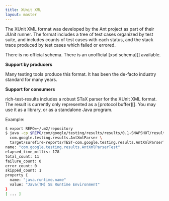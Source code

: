 ```yaml
---
title: XUnit XML
layout: master
---
```


The XUnit XML format was developed by the Ant project as part of their JUnit
runner. The format includes a tree of test cases organized by test suite,
and includes counts of test cases with each status, and the stack trace produced
by test cases which failed or errored.

There is no official schema. There is an unofficial [xsd schema][] available.

__Support by producers__

Many testing tools produce this format. It has been the de-facto industry
standard for many years.

__Support for consumers__

rich-test-results includes a robust STaX parser for the XUnit XML format. The
result is currently only represented as a [protocol buffer][].
You may use it as a library, or as a standalone Java program.

Example:
```bash
$ export REPO=~/.m2/repository
$ java -cp $REPO/com/google/testing/results/results/0.1-SNAPSHOT/results-0.1-SNAPSHOT.jar:$REPO/com/google/protobuf/protobuf-java/2.6.1/protobuf-java-2.6.1.jar:$REPO/com/google/guava/guava/17.0/guava-17.0.jar \
  com.google.testing.results.AntXmlParser \
  target/surefire-reports/TEST-com.google.testing.results.AntXmlParserTest.xml
name: "com.google.testing.results.AntXmlParserTest"
elapsed_time_millis: 178
total_count: 11
failure_count: 0
error_count: 0
skipped_count: 1
property {
  name: "java.runtime.name"
  value: "Java(TM) SE Runtime Environment"
}
[ ... ]
```